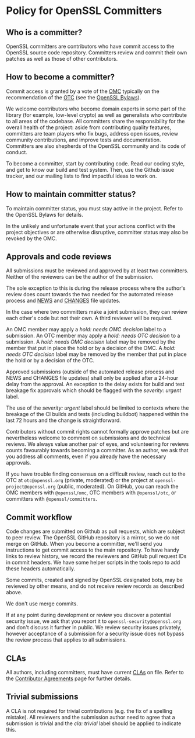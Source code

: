 # Policy for OpenSSL Committers

## Who is a committer?

OpenSSL committers are contributors who have commit access to the OpenSSL
source code repository.  Committers review and commit their own patches
as well as those of other contributors.

## How to become a committer?

Commit access is granted by a vote of the [OMC] typically on the
recommendation of the [OTC] (see the [OpenSSL Bylaws]).

We welcome contributors who become domain experts in some part of
the library (for example, low-level crypto) as well as generalists
who contribute to all areas of the codebase.  All committers share
the responsibility for the overall health of the project: aside from
contributing quality features, committers are team players who fix bugs,
address open issues, review community contributions, and improve tests
and documentation.  Committers are also shepherds of the OpenSSL community
and its code of conduct.

To become a committer, start by contributing code.  Read our coding style,
and get to know our build and test system.  Then, use the Github issue
tracker, and our mailing lists to find impactful ideas to work on.

## How to maintain committer status?

To maintain committer status, you must stay active in the project.  Refer
to the OpenSSL Bylaws for details.

In the unlikely and unfortunate event that your actions conflict with
the project objectives or are otherwise disruptive, committer status
may also be revoked by the OMC.

## Approvals and code reviews

All submissions must be reviewed and approved by at least two committers.
Neither of the reviewers can be the author of the submission.

The sole exception to this is during the release process where the
author's review does count towards the two needed for the automated
release process and [NEWS] and [CHANGES] file updates.

In the case where two committers make a joint submission, they can review
each other's code but not their own.  A third reviewer will be required.

An OMC member may apply a _hold: needs OMC decision_ label to a submission.
An OTC member may apply a _hold: needs OTC decision_ to a submission.
A _hold: needs OMC decision_ label may be removed by the member that put
in place the hold or by a decision of the OMC.
A _hold: needs OTC decision_ label may be removed by the member that put
in place the hold or by a decision of the OTC.

Approved submissions (outside of the automated release process and
NEWS and CHANGES file updates) shall only be applied after a 24-hour
delay from the approval.  An exception to the delay exists for build and
test breakage fix approvals which should be flagged with the _severity:
urgent_ label.

The use of the _severity: urgent_ label should be limited to contexts where the
breakage of the CI builds and tests (including buildbot) happened within the
last 72 hours and the change is straightforward.

Contributors without commit rights cannot formally approve patches but
are nevertheless welcome to comment on submissions and do technical
reviews.  We always value another pair of eyes, and volunteering for
reviews counts favourably towards becoming a committer.  As an author,
we ask that you address all comments, even if you already have the
necessary approvals.

If you have trouble finding consensus on a difficult review, reach out to
the OTC at `otc@openssl.org` (private, moderated) or the project
at `openssl-project@openssl.org` (public, moderated).  On GitHub, you can
reach the OMC members with `@openssl/omc`, OTC members with `@openssl/otc`,
or committers with `@openssl/committers`.

## Commit workflow

Code changes are submitted on Github as pull requests, which are subject to
peer review.  The OpenSSL GitHub repository is a mirror, so we do not merge
on GitHub.  When you become a committer, we'll send you instructions to get
commit access to the main repository.  To have handy links to review
history, we record the reviewers and GitHub pull request IDs in commit
headers.  We have some helper scripts in the tools repo to add these headers
automatically.

Some commits, created and signed by OpenSSL designated bots, may be reviewed
by other means, and do not receive review records as described above.

We don't use merge commits.

If at any point during development or review you discover a potential
security issue, we ask that you report it to `openssl-security@openssl.org`
and don't discuss it further in public.  We review security issues
privately, however acceptance of a submission for a security issue does
not bypass the review process that applies to all submissions.

## CLAs

All authors, including committers, must have current [CLAs] on file.
Refer to the [Contributor Agreements] page for further details.

## Trivial submissions

A CLA is not required for trivial contributions (e.g. the fix of a
spelling mistake).  All reviewers and the submission author need to
agree that a submission is trivial and the _cla: trivial_ label should
be applied to indicate this.

[Contributor Agreements]: /policies/cla/
[OpenSSL Bylaws]: https://www.openssl.org/policies/omc-bylaws.html
[OMC]: /policies/general/glossary/#omc
[OTC]: /policies/general/glossary/#otc
[CLAs]: /policies/general/glossary/#cla
[NEWS]: /policies/general/glossary/#news
[CHANGES]: /policies/general/glossary/#changes
[OpenSSL Bylaws]: /policies/general/glossary/#bylaws

